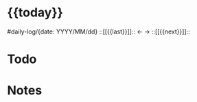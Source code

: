 # {{today}}
#daily-log/{date: YYYY/MM/dd} ::[[{{last}}]]:: <- -> ::[[{{next}}]]:: 

# Todo

# Notes
